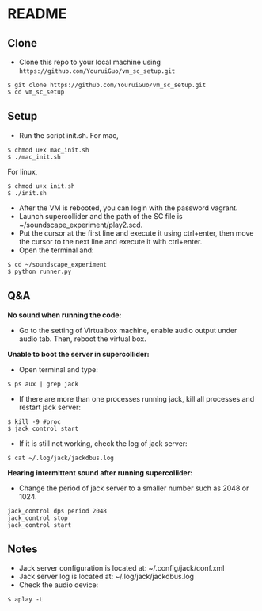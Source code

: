 # README
## Clone

- Clone this repo to your local machine using `https://github.com/YouruiGuo/vm_sc_setup.git`
```shell
$ git clone https://github.com/YouruiGuo/vm_sc_setup.git
$ cd vm_sc_setup
```

## Setup

- Run the script init.sh. For mac,
```shell
$ chmod u+x mac_init.sh
$ ./mac_init.sh
```
For linux,
```shell
$ chmod u+x init.sh
$ ./init.sh
```

- After the VM is rebooted, you can login with the password vagrant.
- Launch supercollider and the path of the SC file is ~/soundscape_experiment/play2.scd.
- Put the cursor at the first line and execute it using ctrl+enter, then move the cursor to the next line and execute it with ctrl+enter.
- Open the terminal and:

```shell
$ cd ~/soundscape_experiment
$ python runner.py
```

## Q&A
**No sound when running the code:**
- Go to the setting of Virtualbox machine, enable audio output under audio tab. Then, reboot the virtual box. 

**Unable to boot the server in supercollider:**
- Open terminal and type:
```shell
$ ps aux | grep jack
```
- If there are more than one processes running jack, kill all processes and restart jack server:
```shell
$ kill -9 #proc
$ jack_control start
```
- If it is still not working, check the log of jack server:
```shell
$ cat ~/.log/jack/jackdbus.log
```
**Hearing intermittent sound after running supercollider:**
- Change the period of jack server to a smaller number such as 2048 or 1024.
```shell
jack_control dps period 2048
jack_control stop
jack_control start
```

## Notes
- Jack server configuration is located at: ~/.config/jack/conf.xml
- Jack server log is located at: ~/.log/jack/jackdbus.log
- Check the audio device:
```shell
$ aplay -L
```

